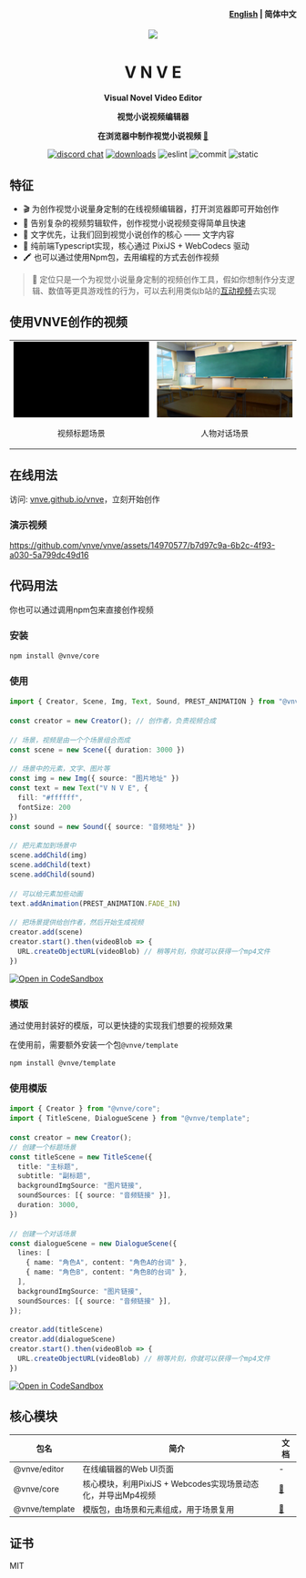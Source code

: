<h4 align="right"><a href="https://github.com/vnve/vnve/blob/main/README.md">English</a> | <strong>简体中文</strong></h4>
<p align="center">
  <img src="https://vnve.github.io/vnve/logo.png" width=138/>
</p>
<h1 align="center">V N V E</h1>
<p align="center"><strong>Visual Novel Video Editor</strong></p>
<p align="center"><strong>视觉小说视频编辑器</strong></p>
<p align="center"><strong>在浏览器中制作视觉小说视频 <a href="https://vnve.github.io/vnve/"> 🔗 </a></strong></p>
<div align="center">
  <a href="https://discord.gg/sc9jpqBAbs"><img src="https://img.shields.io/badge/chat-discord-blue?style=flat&logo=discord" alt="discord chat"></a>
  <a href="https://www.npmjs.com/package/@vnve/core"><img src="https://img.shields.io/npm/dm/%40vnve/core" alt="downloads"></a>
  <img src="https://github.com/vnve/vnve/actions/workflows/eslint.yml/badge.svg" alt="eslint">
  <img src="https://img.shields.io/github/commit-activity/m/vnve/vnve" alt="commit">
  <img src="https://github.com/vnve/vnve/actions/workflows/static.yml/badge.svg" alt="static">
</div>

## 特征

- 🎬 为创作视觉小说量身定制的在线视频编辑器，打开浏览器即可开始创作
- 👋 告别复杂的视频剪辑软件，创作视觉小说视频变得简单且快速
- 📝 文字优先，让我们回到视觉小说创作的核心 —— 文字内容
- 🚀 纯前端Typescript实现，核心通过 PixiJS + WebCodecs 驱动
- 🖍️ 也可以通过使用Npm包，去用编程的方式去创作视频
> 👻 定位只是一个为视觉小说量身定制的视频创作工具，假如你想制作分支逻辑、数值等更具游戏性的行为，可以去利用类似b站的[互动视频](https://member.bilibili.com/platform/upload/video/interactive)去实现

## 使用VNVE创作的视频
<table>
<tr>
<td align="center">
<img style="width: 360px" src="demo/titleScene.gif" />
<p>视频标题场景</p>
<td align="center">
<img style="width: 360px" src="demo/dialogueScene.gif" />
<p>人物对话场景</p>
</td>
</tr>
</table>

## 在线用法
访问: [vnve.github.io/vnve](https://vnve.github.io/vnve/)，立刻开始创作

### 演示视频
https://github.com/vnve/vnve/assets/14970577/b7d97c9a-6b2c-4f93-a030-5a799dc49d16

## 代码用法
你也可以通过调用npm包来直接创作视频

### 安装
```bash
npm install @vnve/core
```

### 使用
```typescript
import { Creator, Scene, Img, Text, Sound, PREST_ANIMATION } from "@vnve/core";

const creator = new Creator(); // 创作者，负责视频合成

// 场景，视频是由一个个场景组合而成
const scene = new Scene({ duration: 3000 })

// 场景中的元素，文字、图片等
const img = new Img({ source: "图片地址" })
const text = new Text("V N V E", {
  fill: "#ffffff",
  fontSize: 200
})
const sound = new Sound({ source: "音频地址" })

// 把元素加到场景中
scene.addChild(img)
scene.addChild(text)
scene.addChild(sound)

// 可以给元素加些动画
text.addAnimation(PREST_ANIMATION.FADE_IN)

// 把场景提供给创作者，然后开始生成视频
creator.add(scene)
creator.start().then(videoBlob => {
  URL.createObjectURL(videoBlob) // 稍等片刻，你就可以获得一个mp4文件
})
```
[![Open in CodeSandbox](https://img.shields.io/badge/Open%20in-CodeSandbox-blue?style=flat-square&logo=codesandbox)](https://codesandbox.io/s/make-video-programmatically-with-vnve-27z2cv)

### 模版
通过使用封装好的模版，可以更快捷的实现我们想要的视频效果

在使用前，需要额外安装一个包`@vnve/template`

```bash
npm install @vnve/template
```

### 使用模版
```typescript
import { Creator } from "@vnve/core";
import { TitleScene, DialogueScene } from "@vnve/template";

const creator = new Creator();
// 创建一个标题场景
const titleScene = new TitleScene({
  title: "主标题",
  subtitle: "副标题",
  backgroundImgSource: "图片链接",
  soundSources: [{ source: "音频链接" }],
  duration: 3000,
})

// 创建一个对话场景
const dialogueScene = new DialogueScene({
  lines: [
    { name: "角色A", content: "角色A的台词" },
    { name: "角色B", content: "角色B的台词" },
  ],
  backgroundImgSource: "图片链接",
  soundSources: [{ source: "音频链接" }],
});

creator.add(titleScene)
creator.add(dialogueScene)
creator.start().then(videoBlob => {
  URL.createObjectURL(videoBlob) // 稍等片刻，你就可以获得一个mp4文件
})
```
[![Open in CodeSandbox](https://img.shields.io/badge/Open%20in-CodeSandbox-blue?style=flat-square&logo=codesandbox)](https://codesandbox.io/s/make-video-programmatically-with-vnve-template-4j467p)

## 核心模块
| 包名 | 简介 | 文档 |
|  ----  | ----  | ---- |
| @vnve/editor | 在线编辑器的Web UI页面 | - |
| @vnve/core | 核心模块，利用PixiJS + Webcodes实现场景动态化，并导出Mp4视频 | [📖](https://github.com/vnve/vnve/blob/main/packages/core/README.md) |
| @vnve/template | 模版包，由场景和元素组成，用于场景复用 | [📖](https://github.com/vnve/vnve/blob/main/packages/template/README.md) |

## 证书
MIT
